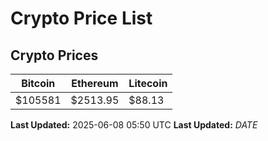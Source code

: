 # Crypto Price List

## Crypto Prices
| Bitcoin | Ethereum | Litecoin |
| ------- | -------- | -------- |
| $105581 | $2513.95 | $88.13 |
**Last Updated:** 2025-06-08 05:50 UTC
**Last Updated:** $DATE$
